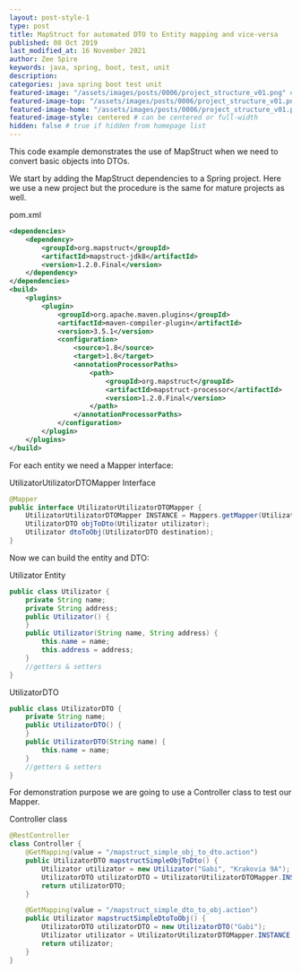 ```yaml
---
layout: post-style-1
type: post
title: MapStruct for automated DTO to Entity mapping and vice-versa
published: 08 Oct 2019
last_modified_at: 16 November 2021
author: Zee Spire
keywords: java, spring, boot, test, unit 
description: 
categories: java spring boot test unit 
featured-image: "/assets/images/posts/0006/project_structure_v01.png" # full size
featured-image-top: "/assets/images/posts/0006/project_structure_v01.png" # width - 1200 (you can add the same URL as for featured-image)
featured-image-home: "/assets/images/posts/0006/project_structure_v01.png" # width - 600 (you can add the same URL as for featured-image) [use ~square images for homepage-style-1]
featured-image-style: centered # can be centered or full-width
hidden: false # true if hidden from homepage list
---
```

This code example demonstrates the use of MapStruct when we need to convert basic objects into DTOs.

We start by adding the MapStruct dependencies to a Spring project. Here we use a new project but the procedure is the same for mature projects as well.

pom.xml
```xml
<dependencies>
    <dependency>
        <groupId>org.mapstruct</groupId>
        <artifactId>mapstruct-jdk8</artifactId>
        <version>1.2.0.Final</version>
    </dependency>
</dependencies>
<build>
    <plugins>
        <plugin>
            <groupId>org.apache.maven.plugins</groupId>
            <artifactId>maven-compiler-plugin</artifactId>
            <version>3.5.1</version>
            <configuration>
                <source>1.8</source>
                <target>1.8</target>
                <annotationProcessorPaths>
                    <path>
                        <groupId>org.mapstruct</groupId>
                        <artifactId>mapstruct-processor</artifactId>
                        <version>1.2.0.Final</version>
                    </path>
                </annotationProcessorPaths>
            </configuration>
        </plugin>
    </plugins>
</build>
```

For each entity we need a Mapper interface:

UtilizatorUtilizatorDTOMapper Interface
```java
@Mapper
public interface UtilizatorUtilizatorDTOMapper {
    UtilizatorUtilizatorDTOMapper INSTANCE = Mappers.getMapper(UtilizatorUtilizatorDTOMapper.class);
    UtilizatorDTO objToDto(Utilizator utilizator);
    Utilizator dtoToObj(UtilizatorDTO destination);
}
```

Now we can build the entity and DTO:

Utilizator Entity
```java
public class Utilizator {
    private String name;
    private String address;
    public Utilizator() {
    }
    public Utilizator(String name, String address) {
        this.name = name;
        this.address = address;
    }
    //getters & setters
}
```

UtilizatorDTO
```java
public class UtilizatorDTO {
    private String name;
    public UtilizatorDTO() {
    }
    public UtilizatorDTO(String name) {
        this.name = name;
    }
    //getters & setters
}
```

For demonstration purpose we are going to use a Controller class to test our Mapper.

Controller class
```java
@RestController
class Controller {
    @GetMapping(value = "/mapstruct_simple_obj_to_dto.action")
    public UtilizatorDTO mapstructSimpleObjToDto() {
        Utilizator utilizator = new Utilizator("Gabi", "Krakovia 9A");
        UtilizatorDTO utilizatorDTO = UtilizatorUtilizatorDTOMapper.INSTANCE.objToDto(utilizator);
        return utilizatorDTO;
    }

    @GetMapping(value = "/mapstruct_simple_dto_to_obj.action")
    public Utilizator mapstructSimpleDtoToObj() {
        UtilizatorDTO utilizatorDTO = new UtilizatorDTO("Gabi");
        Utilizator utilizator = UtilizatorUtilizatorDTOMapper.INSTANCE.dtoToObj(utilizatorDTO);
        return utilizator;
    }
}
```
